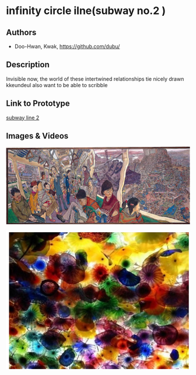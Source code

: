 # infinity circle ilne(subway no.2 )

## Authors
- Doo-Hwan, Kwak, https://github.com/dubu/

## Description

Invisible now, the world of these intertwined relationships tie nicely drawn kkeundeul also want to be able to scribble

## Link to Prototype

[subway line 2](http://makeduck.github.io/line2 "proto type")

## Images & Videos

![line2](project_images/maincover.jpg?raw=true "Example Image")

![line02](project_images/cover02.png?raw=true "Example Image")
